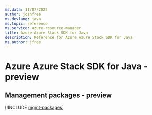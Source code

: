```yaml
---
ms.data: 11/07/2022
author: joshfree
ms.devlang: java
ms.topic: reference
ms.service: azure-resource-manager
title: Azure Azure Stack SDK for Java
description: Reference for Azure Azure Stack SDK for Java
ms.author: jfree
---
```

# Azure Azure Stack SDK for Java - preview

## Management packages - preview
[!INCLUDE [mgmt-packages](azure-stack-mgmt-index.md)]